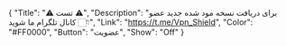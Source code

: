 {
"Title": "⚠️      تست      ⚠️",
"Description": "برای دریافت نسخه مود شده جدید عضو کانال تلگرام ما شوید 👇🏻",
"Link": "https://t.me/Vpn_Shield",
"Color": "#FF0000",
"Button": "عضویت",
"Show": "Off"
}
